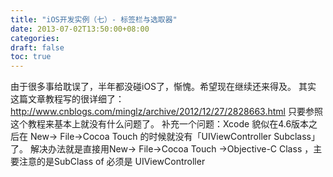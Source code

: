```yaml
---
title: "iOS开发实例（七）- 标签栏与选取器"
date: 2013-07-02T13:50:00+08:00
categories: 
draft: false
toc: true
---
```


由于很多事给耽误了，半年都没碰iOS了，惭愧。希望现在继续还来得及。 其实 这篇文章教程写的很详细了：<http://www.cnblogs.com/minglz/archive/2012/12/27/2828663.html> 只要参照这个教程来基本上就没有什么问题了。 补充一个问题：Xcode 貌似在4.6版本之后在 New-> File->Cocoa Touch 的时候就没有「UIViewController Subclass」了。 解决办法就是直接用New-> File->Cocoa Touch ->Objective-C Class ，主要注意的是SubClass of 必须是 UIViewController